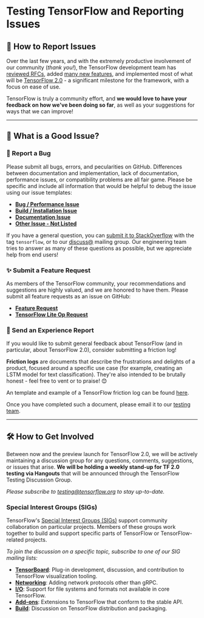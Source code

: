 # Testing TensorFlow and Reporting Issues

## 📢 How to Report Issues

Over the last few years, and with the extremely productive involvement of our community (_thank you!_), the TensorFlow development team has [reviewed RFCs](https://github.com/tensorflow/community/pulls?utf8=%E2%9C%93&q=is%3Apr+label%3A2.0+), added [many new features](https://www.tensorflow.org/resources/), and implemented most of what will be [TensorFlow 2.0](https://www.tensorflow.org/community/roadmap#tensorflow_20_is_coming) - a significant milestone for the framework, with a focus on ease of use.

TensorFlow is truly a community effort, and **we would love to have your feedback on how we've been doing so far**, as well as your suggestions for ways that we can improve!

---------------------------------

## 📝 What is a Good Issue?

### 🐞 Report a Bug

Please submit all bugs, errors, and pecularities on GitHub. Differences between documentation and implementation, lack of
documentation, performance issues, or compatibility problems are all fair game. Please be specific and include all information
that would be helpful to debug the issue using our issue templates:

* **[Bug / Performance Issue](https://github.com/tensorflow/tensorflow/issues/new?template=00-bug-performance-issue.md)**
* **[Build / Installation Issue](https://github.com/tensorflow/tensorflow/issues/new?template=10-build-installation-issue.md)**
* **[Documentation Issue](https://github.com/tensorflow/tensorflow/issues/new?template=20-documentation-issue.md)**
* **[Other Issue - Not Listed](https://github.com/tensorflow/tensorflow/issues/new?template=50-other-issues.md)**

If you have a general question, you can [submit it to StackOverflow](https://stackoverflow.com/questions/tagged/tensorflow) with the tag `tensorflow`, or to our [discuss@](https://groups.google.com/a/tensorflow.org/forum/#!forum/discuss) mailing group. Our engineering team tries to answer as many of these questions as possible, but we appreciate help from end users!

### ✨ Submit a Feature Request

As members of the TensorFlow community, your recommendations and suggestions are highly valued, and we are honored to have them. Please submit all feature requests as an issue on GitHub:

* **[Feature Request](https://github.com/tensorflow/tensorflow/issues/new?template=30-feature-request.md)**
* **[TensorFlow Lite Op Request](https://github.com/tensorflow/tensorflow/issues/new?template=40-tflite-op-request.md)**


### 🤔 Send an Experience Report

If you would like to submit general feedback about TensorFlow (and in particular, about TensorFlow 2.0), consider submitting a friction log! 

**Friction logs** are documents that describe the frustrations and delights of a product, focused around a specific use case (for example, creating an LSTM model for text classification). They're also intended to be brutally honest - feel free to vent or to praise! 😊

An template and example of a TensorFlow friction log can be found [here](https://docs.google.com/document/d/1HVG3t-mgGZKU4iMeguTWGejbnQ54qUTXwdCFkA5xHG0/edit?usp=sharing).

Once you have completed such a document, please email it to our [testing team](mailto:testing@tensorflow.org).

---------------------------------

## 🛠 How to Get Involved

Between now and the preview launch for TensorFlow 2.0, we will be actively maintaining a discussion group for any questions, comments, suggestions, or issues that arise. **We will be holding a weekly stand-up for TF 2.0 testing via Hangouts** that will be announced through the TensorFlow Testing Discussion Group.

_Please subscribe to [testing@tensorflow.org](http://groups.google.com/a/tensorflow.org/forum/#!forum/testing) to stay up-to-date._

### Special Interest Groups (SIGs)

TensorFlow's [Special Interest Groups (SIGs)](https://github.com/tensorflow/community/tree/master/sigs) support community collaboration on particular projects. Members of these groups work together to build and support specific parts of TensorFlow or TensorFlow-related projects. 

_To join the discussion on a specific topic, subscribe to one of our SIG mailing lists:_

* **[TensorBoard](https://groups.google.com/a/tensorflow.org/d/forum/sig-tensorboard)**: Plug-in development, discussion, and contribution to TensorFlow visualization tooling.
* **[Networking](https://groups.google.com/a/tensorflow.org/d/forum/networking)**: Adding network protocols other than gRPC.
* **[I/O](https://groups.google.com/a/tensorflow.org/d/forum/io)**: Support for file systems and formats not available in core TensorFlow.
* **[Add-ons](https://groups.google.com/a/tensorflow.org/d/forum/addons)**: Extensions to TensorFlow that conform to the stable API.
* **[Build](https://groups.google.com/a/tensorflow.org/d/forum/build)**: Discussion on TensorFlow distribution and packaging.
